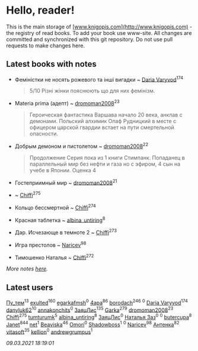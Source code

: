 # Hello, reader!
This is the main storage of [www.knigopis.com](http://www.knigopis.com) - the registry of read books.
To add your book use www-site. All changes are committed and synchronized with this git repository.
Do not use pull requests to make changes here.


## Latest books with notes
* Феміністки не носять рожевого та інші вигадки ~ [Daria Varyvod](users/829/829893410524253-facebook)<sup>174</sup>
    > 5/10 Різні жінки пояснюють що для них фемінізм.

* Materia prima (адепт) ~ [dromoman2008](users/444/44461886-yandex)<sup>23</sup>
    > Героическая фантастика
    > Варшава начало 20 века, анклав с демонами. Польский алхимик Олаф Рудницкий в месте с офицером  царской гвардии встает на пути смертельной опасности.

* Добрым демоном и пистолетом ~ [dromoman2008](users/444/44461886-yandex)<sup>22</sup>
    > Продолжение
    > Серия пока из 1 книги
    > Стимпанк. Попаданец в параллельный мир без нефти и газа но с эфиром, 4 сын на учебе в Японии. 
    > Оценка 4

* Гостеприимный мир ~ [dromoman2008](users/444/44461886-yandex)<sup>21</sup>

*  ~ [Chiffi](users/105/105831994080785626680-google)<sup>275</sup>

* Кольцо бессмертной ~ [Chiffi](users/105/105831994080785626680-google)<sup>274</sup>

* Красная таблетка ~ [albina_untiring](users/257/2579695-vkontakte)<sup>8</sup>

* Дар. Исчезающе в темноте 2 ~ [Chiffi](users/105/105831994080785626680-google)<sup>273</sup>

* Игра престолов ~ [Naricev](users/107/107090515204537133928-google)<sup>98</sup>

* Тимошенко Наталья ~ [Chiffi](users/105/105831994080785626680-google)<sup>272</sup>


_More notes [here](latest_books_with_notes.md)._


## Latest users
[Пу_тем](users/344/3448154788585127-facebook)<sup>13</sup> 
[exulted](users/100/100599204551896265722-google)<sup>160</sup> 
[egarkafmsh](users/277/277295453-vkontakte)<sup>0</sup> 
[4apa](users/117/117392596378069249667-google)<sup>86</sup> 
[borodach](users/157/15706320-vkontakte)<sup>246</sup> 
[](users/402/4027658217279647-facebook)<sup>0</sup> 
[Daria Varyvod](users/829/829893410524253-facebook)<sup>174</sup> 
[danyluk62](users/374/374149854-vkontakte)<sup>10</sup> 
[annakonchits](users/257/2576575-vkontakte)<sup>0</sup> 
[ЗаяцЛис](users/112/112388384595246311466-google)<sup>135</sup> 
[Garka](users/115/115753719718250012620-google)<sup>279</sup> 
[dromoman2008](users/444/44461886-yandex)<sup>23</sup> 
[Chiffi](users/105/105831994080785626680-google)<sup>275</sup> 
[tumturumk](users/135/135685382-vkontakte)<sup>5</sup> 
[albina_untiring](users/257/2579695-vkontakte)<sup>8</sup> 
[ЗаяцЛис](users/109/109056009931706955629-google)<sup>0</sup> 
[Наталья Заз](users/150/15007129483640630959-mailru)<sup>0</sup> 
[](users/376/376489035-yandex)<sup>0</sup> 
[butercupa](users/193/193697993-vkontakte)<sup>8</sup> 
[Janet](users/108/108113656204404967440-google)<sup>844</sup> 
[net](users/167/1678604580855513138-mailru)<sup>1</sup> 
[Beaviska](users/102/10202544960024508-facebook)<sup>46</sup> 
[Omori](users/115/115866996040654857247-google)<sup>0</sup> 
[Shadowboss](users/237/23730569-vkontakte)<sup>1</sup> 
[](users/100/100028852573184906516-google)<sup>0</sup> 
[Naricev](users/107/107090515204537133928-google)<sup>98</sup> 
[Антенка](users/118/118158645037334943900-google)<sup>82</sup> 
[vitasoft](users/474/47446642-vkontakte)<sup>35</sup> 
[kellion](users/112/112383791028642787860-google)<sup>0</sup> 
[andrewgrumpus](users/560/560577759-vkontakte)<sup>1</sup> 


_09.03.2021 18:19:01_
